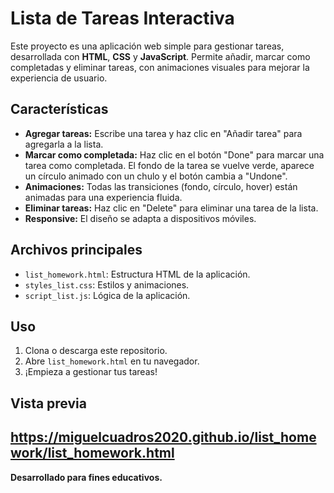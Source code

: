 # Lista de Tareas Interactiva

Este proyecto es una aplicación web simple para gestionar tareas, desarrollada con **HTML**, **CSS** y **JavaScript**. 
Permite añadir, marcar como completadas y eliminar tareas, con animaciones visuales para mejorar la experiencia de usuario.

## Características

- **Agregar tareas:** Escribe una tarea y haz clic en "Añadir tarea" para agregarla a la lista.
- **Marcar como completada:** Haz clic en el botón "Done" para marcar una tarea como completada. El fondo de la tarea se vuelve verde, aparece un círculo animado con un chulo y el botón cambia a "Undone".
- **Animaciones:** Todas las transiciones (fondo, círculo, hover) están animadas para una experiencia fluida.
- **Eliminar tareas:** Haz clic en "Delete" para eliminar una tarea de la lista.
- **Responsive:** El diseño se adapta a dispositivos móviles.

## Archivos principales

- `list_homework.html`: Estructura HTML de la aplicación.
- `styles_list.css`: Estilos y animaciones.
- `script_list.js`: Lógica de la aplicación.

## Uso

1. Clona o descarga este repositorio.
2. Abre `list_homework.html` en tu navegador.
3. ¡Empieza a gestionar tus tareas!

## Vista previa

https://miguelcuadros2020.github.io/list_homework/list_homework.html
---

**Desarrollado para fines educativos.**
